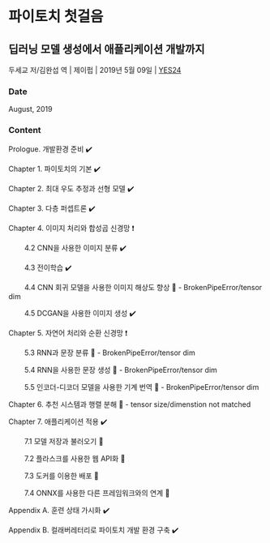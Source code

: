 # 파이토치 첫걸음
## 딥러닝 모델 생성에서 애플리케이션 개발까지

두세교 저/김완섭 역 | 제이펍 | 2019년 5월 09일 | [YES24](http://www.yes24.com/Product/Goods/72307730)

### Date

August, 2019

### Content
Prologue. 개발환경 준비 :heavy_check_mark:

Chapter 1. 파이토치의 기본 :heavy_check_mark:

Chapter 2. 최대 우도 추정과 선형 모델 :heavy_check_mark:

Chapter 3. 다층 퍼셉트론 :heavy_check_mark:

Chapter 4. 이미지 처리와 합성곱 신경망 :heavy_exclamation_mark:

&nbsp; &nbsp; &nbsp; &nbsp; 4.2 CNN을 사용한 이미지 분류 :heavy_check_mark:

&nbsp; &nbsp; &nbsp; &nbsp; 4.3 전이학습 :heavy_check_mark:

&nbsp; &nbsp; &nbsp; &nbsp; 4.4 CNN 회귀 모델을 사용한 이미지 해상도 향상 :construction: - BrokenPipeError/tensor dim

&nbsp; &nbsp; &nbsp; &nbsp; 4.5 DCGAN을 사용한 이미지 생성 :heavy_check_mark:

Chapter 5. 자연어 처리와 순환 신경망 :heavy_exclamation_mark:

&nbsp; &nbsp; &nbsp; &nbsp; 5.3 RNN과 문장 분류 :construction: - BrokenPipeError/tensor dim

&nbsp; &nbsp; &nbsp; &nbsp; 5.4 RNN을 사용한 문장 생성 :construction: - BrokenPipeError/tensor dim

&nbsp; &nbsp; &nbsp; &nbsp; 5.5 인코더-디코더 모델을 사용한 기계 번역 :construction: - BrokenPipeError/tensor dim

Chapter 6. 추천 시스템과 행렬 분해 :construction: - tensor size/dimenstion not matched

Chapter 7. 애플리케이션 적용 :heavy_check_mark:

&nbsp; &nbsp; &nbsp; &nbsp; 7.1 모델 저장과 불러오기 :triangular_flag_on_post:

&nbsp; &nbsp; &nbsp; &nbsp; 7.2 플라스크를 사용한 웹 API화 :triangular_flag_on_post:

&nbsp; &nbsp; &nbsp; &nbsp; 7.3 도커를 이용한 배포 :triangular_flag_on_post:

&nbsp; &nbsp; &nbsp; &nbsp; 7.4 ONNX를 사용한 다른 프레임워크와의 연계 :triangular_flag_on_post:

Appendix A. 훈련 상태 가시화 :heavy_check_mark:

Appendix B. 컬래버레터리로 파이토치 개발 환경 구축 :heavy_check_mark:
